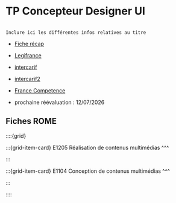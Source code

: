 # TP Concepteur Designer UI

```{note}

Inclure ici les différentes infos relatives au titre

```

- [Fiche récap](https://www.banque.di.afpa.fr/EspaceEmployeursCandidatsActeurs/titre-professionnel/01411m01)

- [Legifrance](https://www.legifrance.gouv.fr/jorf/id/JORFTEXT000043475561)

- [intercarif](https://www.intercariforef.org/certification/111423/printable/customprint)

- [intercarif2](https://www.intercariforef.org/formations/details/certification-111423.html)

- [France Competence](https://www.francecompetences.fr/recherche/rncp/35634/#anchor7)

- prochaine réévaluation : 12/07/2026


## Fiches ROME




::::{grid}

:::{grid-item-card}
E1205 Réalisation de contenus multimédias
^^^

:::

:::{grid-item-card}
E1104 Conception de contenus multimédias
^^^

:::

::::